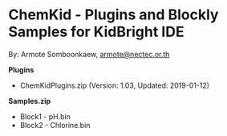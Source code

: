 # ChemKid - Plugins and Blockly Samples for KidBright IDE
By: Armote Somboonkaew, armote@nectec.or.th

**Plugins**
- ChemKidPlugins.zip (Version: 1.03, Updated: 2019-01-12)

**Samples.zip**
- Block1 - pH.bin
- Block2 - Chlorine.bin
